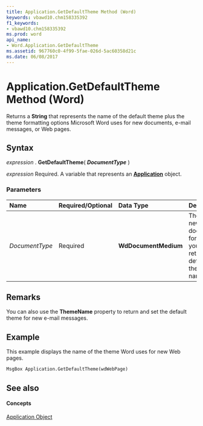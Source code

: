 ```yaml
---
title: Application.GetDefaultTheme Method (Word)
keywords: vbawd10.chm158335392
f1_keywords:
- vbawd10.chm158335392
ms.prod: word
api_name:
- Word.Application.GetDefaultTheme
ms.assetid: 967760c0-4f99-5fae-026d-5ac60358d21c
ms.date: 06/08/2017
---
```



# Application.GetDefaultTheme Method (Word)

Returns a  **String** that represents the name of the default theme plus the theme formatting options Microsoft Word uses for new documents, e-mail messages, or Web pages.


## Syntax

 _expression_ . **GetDefaultTheme**( **_DocumentType_** )

 _expression_ Required. A variable that represents an **[Application](application-object-word.md)** object.


### Parameters



|**Name**|**Required/Optional**|**Data Type**|**Description**|
|:-----|:-----|:-----|:-----|
| _DocumentType_|Required| **WdDocumentMedium**|The type of new document for which you want to retrieve the default theme name.|

## Remarks

You can also use the  **ThemeName** property to return and set the default theme for new e-mail messages.


## Example

This example displays the name of the theme Word uses for new Web pages.


```vb
MsgBox Application.GetDefaultTheme(wdWebPage)
```


## See also


#### Concepts


[Application Object](application-object-word.md)

